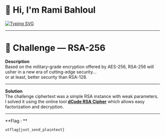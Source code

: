 # 👋 Hi, I'm Rami Bahloul  

[![Typing SVG](https://readme-typing-svg.herokuapp.com?size=24&duration=4000&color=00FF00&lines=Cybersecurity+Student;CTF+Player+%7C+Crypto+Enthusiast;Pentesting+%26+Exploit+Development)](https://git.io/typing-svg)

---
# 🔐 Challenge — RSA-256

**Description**  
Based on the military-grade encryption offered by AES-256, RSA-256 will usher in a new era of cutting-edge security...  
or at least, better security than RSA-128.  

---

**Solution**  
The challenge ciphertext was a simple RSA instance with weak parameters.  
I solved it using the online tool **[dCode RSA Cipher](https://www.dcode.fr/rsa-cipher)** which allows easy factorization and decryption.  

---

**Flag : ** 
```python
utflag{just_send_plaintext}
```
